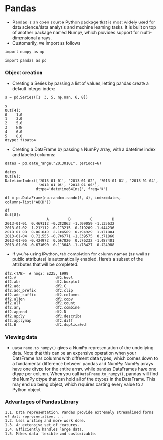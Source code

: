 # Pandas
- Pandas is an open source Python package that is most widely used for data science/data analysis and machine learning tasks. It is built on top of another package named Numpy, which provides support for multi-dimensional arrays.
- Customarily, we import as follows:
```
import numpy as np

import pandas as pd
```
### Object creation
- Creating a Series by passing a list of values, letting pandas create a default integer index:
```
s = pd.Series([1, 3, 5, np.nan, 6, 8])

s
Out[4]: 
0    1.0
1    3.0
2    5.0
3    NaN
4    6.0
5    8.0
dtype: float64
```

- Creating a DataFrame by passing a NumPy array, with a datetime index and labeled columns:
```
dates = pd.date_range("20130101", periods=6)

dates
Out[6]: 
DatetimeIndex(['2013-01-01', '2013-01-02', '2013-01-03', '2013-01-04',
               '2013-01-05', '2013-01-06'],
              dtype='datetime64[ns]', freq='D')

df = pd.DataFrame(np.random.randn(6, 4), index=dates, columns=list("ABCD"))

df
Out[8]: 
                   A         B         C         D
2013-01-01  0.469112 -0.282863 -1.509059 -1.135632
2013-01-02  1.212112 -0.173215  0.119209 -1.044236
2013-01-03 -0.861849 -2.104569 -0.494929  1.071804
2013-01-04  0.721555 -0.706771 -1.039575  0.271860
2013-01-05 -0.424972  0.567020  0.276232 -1.087401
2013-01-06 -0.673690  0.113648 -1.478427  0.524988

```

- If you’re using IPython, tab completion for column names (as well as public attributes) is automatically enabled. Here’s a subset of the attributes that will be completed:
```
df2.<TAB>  # noqa: E225, E999
df2.A                  df2.bool
df2.abs                df2.boxplot
df2.add                df2.C
df2.add_prefix         df2.clip
df2.add_suffix         df2.columns
df2.align              df2.copy
df2.all                df2.count
df2.any                df2.combine
df2.append             df2.D
df2.apply              df2.describe
df2.applymap           df2.diff
df2.B                  df2.duplicated
```
### Viewing data
- `DataFrame.to_numpy()` gives a NumPy representation of the underlying data. Note that this can be an expensive operation when your DataFrame has columns with different data types, which comes down to a fundamental difference between pandas and NumPy: NumPy arrays have one dtype for the entire array, while pandas DataFrames have one dtype per column. When you call `DataFrame.to_numpy()`, pandas will find the NumPy dtype that can hold all of the dtypes in the DataFrame. This may end up being object, which requires casting every value to a Python object.

### Advantages of Pandas Library
```
1.1. Data representation. Pandas provide extremely streamlined forms of data representation. ...
1.2. Less writing and more work done. 
1.3. An extensive set of features. 
1.4. Efficiently handles large data. 
1.5. Makes data flexible and customizable. 

```